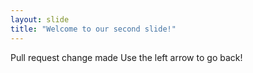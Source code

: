 ```yaml
---
layout: slide
title: "Welcome to our second slide!"
---
```

Pull request change made
Use the left arrow to go back!
